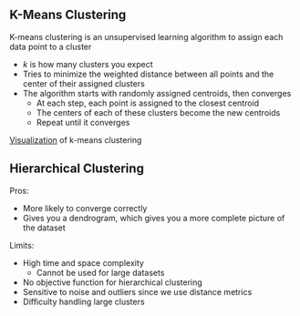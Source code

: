 ## K-Means Clustering

K-means clustering is an unsupervised learning algorithm to assign each data point to a cluster

- $k$ is how many clusters you expect
- Tries to minimize the weighted distance between all points and the center of their assigned clusters
- The algorithm starts with randomly assigned centroids, then converges
    - At each step, each point is assigned to the closest centroid
    - The centers of each of these clusters become the new centroids
    - Repeat until it converges

[Visualization](https://www.naftaliharris.com/blog/visualizing-k-means-clustering/) of k-means clustering

## Hierarchical Clustering

Pros:

- More likely to converge correctly
- Gives you a dendrogram, which gives you a more complete picture of the dataset

Limits:

- High time and space complexity
    - Cannot be used for large datasets
- No objective function for hierarchical clustering
- Sensitive to noise and outliers since we use distance metrics
- Difficulty handling large clusters